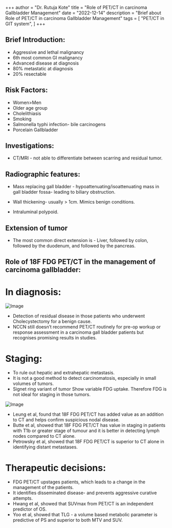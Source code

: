 +++
author = "Dr. Rutuja Kote"
title = "Role of PET/CT in carcinoma Gallbladder Management"
date = "2022-12-14"
description = "Brief about Role of PET/CT in carcinoma Gallbladder Management"
tags = [
    "PET/CT in GIT system",
]
+++


<!-- Google tag (gtag.js) -->
<script async src="https://www.googletagmanager.com/gtag/js?id=G-WTCET1CHE1"></script>
<script>
  window.dataLayer = window.dataLayer || [];
  function gtag(){dataLayer.push(arguments);}
  gtag('js', new Date());

  gtag('config', 'G-WTCET1CHE1');
</script>


## Brief Introduction:

- Aggressive and lethal malignancy
- 6th most common GI malignancy
- Advanced disease at diagnosis
- 80% metastatic at diagnosis
- 20% resectable


## Risk Factors:

- Women>Men
- Older age group
- Cholelithiasis
- Smoking
- Salmonella typhi infection- bile carcinogens
- Porcelain Gallbladder


## Investigations:

- CT/MRI - not able to differentiate between scarring and residual tumor.


## Radiographic features:

- Mass replacing gall bladder - hypoattenuating/isoattenuating mass in gall bladder fossa- leading to biliary obstruction.

- Wall thickening- usually > 1cm. Mimics benign conditions. 

- Intraluminal polypoid.


## Extension of tumor

- The most common direct extension is - Liver, followed by colon, followed by the duodenum, and followed by the pancreas. 


## Role of 18F FDG PET/CT in the management of carcinoma gallbladder:

# In diagnosis: 

![Image](/Carcinoma-GB/1.png)

- Detection of residual disease in those patients who underwent Cholecystectomy for a benign cause.
- NCCN still doesn’t recommend PET/CT routinely for pre-op workup or response assessment in a carcinoma gall bladder patients but recognises promising results in studies.

# Staging:

- To rule out hepatic and extrahepatic metastasis.
- It is not a good method to detect carcinomatosis, especially in small volumes of tumors.
- Signet ring variant of tumor Show variable FDG uptake.  Therefore FDG is not ideal for staging in those tumors.

![Image](/Carcinoma-GB/2.png)

- Leung et al, found that 18F FDG PET/CT has added value as an addition to CT and helps confirm suspicious nodal disease.
- Butte et al, showed that 18F FDG PET/CT has value in staging in patients with T1b or greater stage of tumour and it is better in detecting lymph nodes compared to CT alone.
- Petrowsky et al, showed that 18F FDG PET/CT is superior to CT alone in identifying distant metastases.

# Therapeutic decisions:

- FDG PET/CT upstages patients, which leads to a change in the management of the patients. 
- It identifies disseminated disease- and prevents aggressive curative attempts.
- Hwang et al, showed that SUVmax from PET/CT is an independent predictor of OS. 
- Yoo et al, showed that TLG - a volume based metabolic parameter is predictive of PS and superior to both MTV and SUV.





